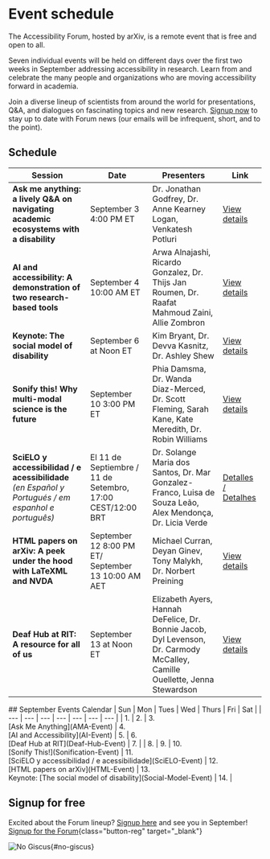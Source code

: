 # Event schedule

The Accessibility Forum, hosted by arXiv, is a remote event that is free and open to all.

Seven individual events will be held on different days over the first two weeks in September addressing accessibility in research. Learn from and celebrate the many people and organizations who are moving accessibility forward in academia.

Join a diverse lineup of scientists from around the world for presentations, Q&A, and dialogues on fascinating topics and new research. <a href="https://cornell.ca1.qualtrics.com/jfe/form/SV_eEZ1d27LF2fVM7Y" target="_blank">Signup now</a> to stay up to date with Forum news (our emails will be infrequent, short, and to the point).

## Schedule
| Session | Date | Presenters | Link |
| --- | - | --- | --- |
| **Ask me anything: a lively Q&A on navigating academic ecosystems with a disability** | September 3 4:00 PM ET | Dr. Jonathan Godfrey, Dr. Anne Kearney Logan, Venkatesh Potluri | <a href="AMA-Event">View details</a> |
| **AI and accessibility: A demonstration of two research-based tools** | September 4 10:00 AM ET | Arwa Alnajashi, Ricardo Gonzalez, Dr. Thijs Jan Roumen, Dr. Raafat Mahmoud Zaini, Allie Zombron | <a href="AI-Event">View details</a> |
| **Keynote: The social model of disability**  | September 6 at Noon ET | Kim Bryant, Dr. Devva Kasnitz, Dr. Ashley Shew | <a href="Social-Model-Event">View details</a> |
| **Sonify this! Why multi-modal science is the future** | September 10 3:00 PM ET | Phia Damsma, Dr. Wanda Diaz-Merced, Dr. Scott Fleming, Sarah Kane, Kate Meredith, Dr. Robin Williams | <a href="Sonification-Event">View details</a> |
| **SciELO y accessibilidad / e acessibilidade** *(en Español y Portugués / em espanhol e português)* | El 11 de Septiembre / 11 de Setembro, 17:00 CEST/12:00 BRT| Dr. Solange Maria dos Santos, Dr. Mar Gonzalez-Franco, Luisa de Souza Leão, Alex Mendonça, Dr. Licia Verde | <a href="SciELO-Event">Detalles / Detalhes</a> |
| **HTML papers on arXiv: A peek under the hood with LaTeXML and NVDA** | September 12 8:00 PM ET/ September 13 10:00 AM AET | Michael Curran, Deyan Ginev, Tony Malykh, Dr. Norbert Preining | <a href="HTML-Event">View details</a> |
| **Deaf Hub at RIT: A resource for all of us** | September 13 at Noon ET | Elizabeth Ayers, Hannah DeFelice, Dr. Bonnie Jacob, Dyl Levenson, Dr. Carmody McCalley,  Camille Ouellette, Jenna Stewardson | <a href="Deaf-Hub-Event">View details</a> |

<div class="calendar" markdown="1">
## September Events Calendar
| Sun | Mon | Tues | Wed | Thurs | Fri | Sat |
| --- | --- | --- | --- | --- | --- | --- |
| 1. | 2.  |  3.<br>[Ask Me Anything](AMA-Event) | 4. <br>[AI and Accessibility](AI-Event) | 5. | 6.<br>[Deaf Hub at RIT](Deaf-Hub-Event)  | 7. |
| 8. | 9.  | 10.<br> [Sonify This!](Sonification-Event) | 11.<br>[SciELO y accessibilidad / e acessibilidade](SciELO-Event)  | 12. <br>[HTML papers on arXiv](HTML-Event)  |  13.<br>Keynote: [The social model of disability](Social-Model-Event) | 14. |
</div>

## Signup for free
Excited about the Forum lineup? <a href="https://cornell.ca1.qualtrics.com/jfe/form/SV_eEZ1d27LF2fVM7Y" target="_blank">Signup here</a> and see you in September!
[Signup for the Forum](https://cornell.ca1.qualtrics.com/jfe/form/SV_eEZ1d27LF2fVM7Y){class="button-reg" target="_blank"}

![No Giscus](){#no-giscus}
